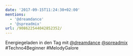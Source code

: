 ```yaml
---
date: '2017-09-15T11:24:30+02:00'
mentions:
  - '@dreamdance'
  - '@spreadmix'
url: /908622544042852352/
---
```

Energiegeladen in den Tag mit [@dreamdance](https://twitter.com/@dreamdance) [@spreadmix](https://twitter.com/@spreadmix) #Techno4Beginner #MelodyGalore
